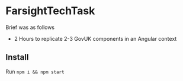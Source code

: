 # FarsightTechTask

Brief was as follows 

- 2 Hours to replicate 2-3 GovUK components in an Angular context

## Install

Run `npm i && npm start`




